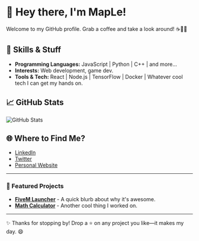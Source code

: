 # 👋 Hey there, I'm MapLe!
Welcome to my GitHub profile. Grab a coffee and take a look around! ☕👨‍💻

## 🔧 Skills & Stuff
- **Programming Languages:** JavaScript | Python | C++ | and more...
- **Interests:** Web development, game dev.
- **Tools & Tech:** React | Node.js | TensorFlow | Docker | Whatever cool tech I can get my hands on.

## 📈 GitHub Stats
![GitHub Stats](https://github.com/MapLefanss?tab=stars)

## 🌐 Where to Find Me?
- [LinkedIn](https://linkedin.com/in/maple)  
- [Twitter](https://twitter.com/your_username)  
- [Personal Website](https://maple.xyz)  

---

### 🌟 Featured Projects
- [**FiveM Launcher**](https://github.com/MapLefanss/Fivem-launcher) - A quick blurb about why it's awesome.
- [**Math Calculator**](https://github.com/MapLefanss/Math-Calculator) - Another cool thing I worked on.

---

✨ Thanks for stopping by! Drop a ⭐ on any project you like—it makes my day. 😄
